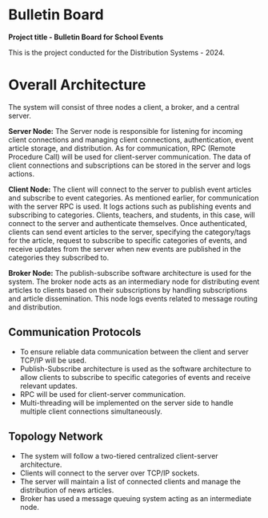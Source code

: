 # Bulletin Board

**Project title - Bulletin Board for School Events**

This is the project conducted for the Distribution Systems - 2024.

# Overall Architecture

The system will consist of three nodes a client, a broker, and a central server. 

**Server Node:** The Server node is responsible for listening for incoming client connections and managing client connections, authentication, event article storage, and distribution. As for communication, RPC (Remote Procedure Call) will be used for client-server communication. The data of client connections and subscriptions can be stored in the server and logs actions. 

**Client Node:** The client will connect to the server to publish event articles and subscribe to event categories. As mentioned earlier, for communication with the server RPC is used. It logs actions such as publishing events and subscribing to categories. Clients, teachers, and students, in this case, will connect to the server and authenticate themselves. Once authenticated, clients can send event articles to the server, specifying the category/tags for the article, request to subscribe to specific categories of events, and receive updates from the server when new events are published in the categories they subscribed to. 

**Broker Node:** The publish-subscribe software architecture is used for the system. The broker node acts as an intermediary node for distributing event articles to clients based on their subscriptions by handling subscriptions and article dissemination. This node logs events related to message routing and distribution.

## Communication Protocols

* To ensure reliable data communication between the client and server TCP/IP will be used.
* Publish-Subscribe architecture is used as the software architecture to allow clients to subscribe to specific categories of events and receive relevant updates. 
* RPC will be used for client-server communication.
* Multi-threading will be implemented on the server side to handle multiple client connections simultaneously.

## Topology Network

* The system will follow a two-tiered centralized client-server architecture.
* Clients will connect to the server over TCP/IP sockets.
* The server will maintain a list of connected clients and manage the distribution of news articles.
* Broker has used a message queuing system acting as an intermediate node. 
